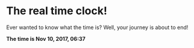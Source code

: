 # The real time clock!

Ever wanted to know what the time is? Well, your journey is about to end!

**The time is Nov 10, 2017, 06:37**
